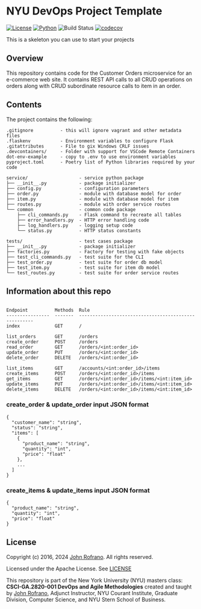 # NYU DevOps Project Template

[![License](https://img.shields.io/badge/License-Apache_2.0-blue.svg)](https://opensource.org/licenses/Apache-2.0)
[![Python](https://img.shields.io/badge/Language-Python-blue.svg)](https://python.org/)
![Build Status](https://github.com/CSCI-GA-2820-FA24-001/orders/actions/workflows/workflow.yml/badge.svg)
[![codecov](https://codecov.io/gh/CSCI-GA-2820-FA24-001/orders/graph/badge.svg?token=FDCXWZEHD4)](https://codecov.io/gh/CSCI-GA-2820-FA24-001/orders)

This is a skeleton you can use to start your projects

## Overview

This repository contains code for the Customer Orders microservice for an e-commerce web site. It contains REST API calls to all CRUD operations on orders along with CRUD subordinate resource calls to item in an order.

## Contents

The project contains the following:

```text
.gitignore          - this will ignore vagrant and other metadata files
.flaskenv           - Environment variables to configure Flask
.gitattributes      - File to gix Windows CRLF issues
.devcontainers/     - Folder with support for VSCode Remote Containers
dot-env-example     - copy to .env to use environment variables
pyproject.toml      - Poetry list of Python libraries required by your code

service/                   - service python package
├── __init__.py            - package initializer
├── config.py              - configuration parameters
├── order.py               - module with database model for order
├── item.py                - module with database model for item
├── routes.py              - module with order service routes
└── common                 - common code package
    ├── cli_commands.py    - Flask command to recreate all tables
    ├── error_handlers.py  - HTTP error handling code
    ├── log_handlers.py    - logging setup code
    └── status.py          - HTTP status constants

tests/                     - test cases package
├── __init__.py            - package initializer
├── factories.py           - Factory for testing with fake objects
├── test_cli_commands.py   - test suite for the CLI
├── test_order.py          - test suite for order db model
├── test_item.py           - test suite for item db model
└── test_routes.py         - test suite for order service routes
```
## Information about this repo
``` These are the RESTful endpoints for orders and items

Endpoint          Methods  Rule
----------------  -------  -----------------------------------------------------
index             GET      /

list_orders       GET      /orders
create_order      POST     /orders
read_order        GET      /orders/<int:order_id>
update_order      PUT      /orders/<int:order_id>
delete_order      DELETE   /orders/<int:order_id>

list_items        GET      /accounts/<int:order_id>/items
create_items      POST     /orders/<int:order_id>/items
get_items         GET      /orders/<int:order_id>/items/<int:item_id>
update_items      PUT      /orders/<int:order_id>/items/<int:item_id>
delete_items      DELETE   /orders/<int:order_id>/items/<int:item_id>
```
### create_order & update_order input JSON format
```
{
  "customer_name": "string",
  "status": "string",
  "items": [
    {
      "product_name": "string",
      "quantity": "int",
      "price": "float"
    },
    ...
  ]
}
```

### create_items & update_items input JSON format
```
{
  "product_name": "string",
  "quantity": "int",
  "price": "float"
}
```

## License

Copyright (c) 2016, 2024 [John Rofrano](https://www.linkedin.com/in/JohnRofrano/). All rights reserved.

Licensed under the Apache License. See [LICENSE](LICENSE)

This repository is part of the New York University (NYU) masters class: **CSCI-GA.2820-001 DevOps and Agile Methodologies** created and taught by [John Rofrano](https://cs.nyu.edu/~rofrano/), Adjunct Instructor, NYU Courant Institute, Graduate Division, Computer Science, and NYU Stern School of Business.
